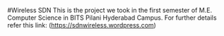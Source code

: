 #Wireless SDN
This is the project we took in the first semester of M.E. Computer Science in BITS Pilani Hyderabad Campus.
For further details refer this link: (https://sdnwireless.wordpress.com)
